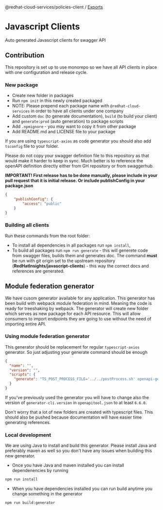 @redhat-cloud-services/policies-client / [Exports](modules.md)

# Javascript Clients
Auto generated Javascript clients for swagger API

## Contribution
This repository is set up to use monorepo so we have all API clients in place with one configuration and release cycle.

### New package
* Create new folder in packages
* Run `npm init` in this newly created packaged
* NOTE: Please prepend each package name with `@redhat-cloud-services` in order to have all clients under one company
* Add custom `doc` (to generate documentation), `build` (to build your client) and `generate:prod` (auto generation) to package scripts 
* Add `.npmignore` - you may want to copy it from other package
* Add README.md and LICENSE file to your package

If you are using `typescript-axios` as code generator you should also add `tsconfig` file to your folder.

Please do not copy your swagger definition file to this repository as that would make it harder to keep in sync. Much better is to reference the openAPI definition directly either from GH repository or from swaggerhub.

**IMPORTANT! First release has to be done manually, please include in your pull request that it is initial release. Or include publishConfig in your package.json**
```JSON
{
    "publishConfig": {
        "access": "public"
    }
}
```

### Building all clients

Run these commands from the root folder:

* To install all dependencies in all packages run `npm install`,
* To build all packages run `npm run generate` - this will generete code from swagger files, builds them and generates doc. The command **must** be run with git origin set to the upstream repository (**RedHatInsights/javascript-clients**) - this way the correct docs and references are generated.

## Module federation generator

We have cusom generator available for any application. This generator has been build with webpack module federation in mind. Meaning the code is ready for treeshaking by webpack. The generator will create new folder which serves as new package for each API resource. This will allow consumers to import endpoints they are going to use without the need of importing entire API.

### Using module federation generator

This generator should be replacement for regular `typescript-axios` generator. So just adjusting your generate command should be enough

```JSON
{
  "name": "",
  "version": "",
  "scripts": {
    "generate": "TS_POST_PROCESS_FILE='../../postProcess.sh' openapi-generator-cli generate -i $SPEC --custom-generator=../../target/typescript-axios-webpack-module-federation-openapi-generator-1.0.0.jar -g typescript-axios-webpack-module-federation -o . --skip-validate-spec --enable-post-process-file"
  }
}
```

If you've previously used the generator you will have to change also the version of `generator-cli.version` in `openapitool.json` to at least `6.6.0`.

Don't worry that a lot of new folders are created with typescript files. This should also be pushed because documentation will have easier time generating references.

### Local development

We are using Java to install and build this generator. Please install Java and preferably maven as well so you don't have any issues when building this new generator.

* Once you have Java and maven installed you can install dependenencies by running

```bash
npm run install
```

* When you have dependencies installed you can run build anytime you change something in the generator

```bash
npm run build:generator
```
